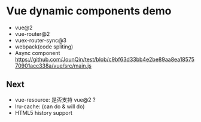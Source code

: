 # Vue dynamic components demo

- vue@2
- vue-router@2
- vuex-router-sync@3
- webpack(code spliting)
- Async component <https://github.com/JounQin/test/blob/c9bf63d33bb4e2be89aa8ea1857570901acc338a/vue/src/main.js>

## Next

- vue-resource: 是否支持 vue@2 ?
- lru-cache: (can do & will do)
- HTML5 history support
